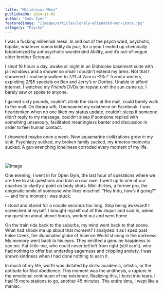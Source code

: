 ```yaml
---
title: "Millennial Mess"
publishedOn: 2024-11-05
author: "Indu Iyer"
featuredImage: "/images/articles/lonely-alienated-men-insta.jpg"
category: "Psycho"
---
```


I was a fucking millennial mess. In and out of the psych ward, psychotic, bipolar, whatever comorbidity du jour; for a year I ended up chemically lobotomized by antipsychotic wunderkind Abilify, and it’s out-of-vogue older brother Seroquel.

I slept 16 hours a day, awake all night in an Etobicoke basement suite with jail windows and a shower so small I couldn’t extend my arms. Not that I showered. I routinely walked to 7/11 at 2am in -20c° Toronto winters, exploiting 2/$5 specials on Ben and Jerry’s or Doritos. Unable to afford internet, I watched my *Friends* DVDs on repeat until the sun came up. I barely saw or spoke to anyone.

I gained sixty pounds, couldn’t climb the stairs at the mall, could barely walk to the mall. On library wifi, I bemoaned my existence on Facebook. I was heartbroken when no one liked my status update, couldn’t sleep if someone didn’t reply to my message, couldn’t sleep if someone replied with something unsavoury, facilitated meaningless banter and discussion in order to feel human contact.

I showered maybe once a week. New aquamarine civilizations grew in my sink. Psychiatry sucked, my broken family sucked, my #metoo moments sucked. A gut-wrenching loneliness corroded every moment of my life.

‍

![Image](/images/articles/hate-being-bipolar-its-awesome-web.jpg)‍

One evening, I went in for Open Gym, the last hour of operations where we are free to ask questions and train on our own. I went up to one of our coaches to clarify a point on body shots. Mid-thirties, a former pro, the enigmatic smile of someone who likes mischief. “Hey Indu, how’s it going?” — and for a moment I was stuck.

I stood and stared for a couple seconds too long. Stop being awkward! I screeched at myself. I brought myself out of this stupor and said hi, asked my question about shovel hooks, worked out and went home.

On the train ride back to the suburbs, my mind went back to that scene. What had shook me up about that moment? I analyzed it as I sped past False Creek, the illuminated globe of Science World shining in the darkness. My memory went back to his eyes. They emitted a genuine happiness to see me. Fat-little-me, who could never tell left from right (still can’t), who had nothing to offer but underdog eagerness and crippling anxiety. I was shown kindness when I had done nothing to earn it.

In much of my life, worth was dictated by skills: academic, artistic, or the aptitude for filial obedience. This moment was the antithesis, a rupture in the emotional continuum of my existence. Realizing this, I burst into tears. I had 15 more stations to go, another 45 minutes. The entire time, I wept like a maniac.
